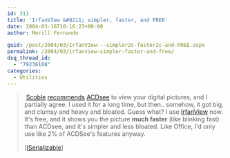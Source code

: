 ```yaml
---
id: 311
title: 'IrfanVIew &#8211; simpler, faster, and FREE'
date: 2004-03-16T10:16:23+00:00
author: Merill Fernando

guid: /post/2004/03/IrfanVIew---simpler2c-faster2c-and-FREE.aspx
permalink: /2004/03/irfanview-simpler-faster-and-free/
dsq_thread_id:
  - "79236108"
categories:
  - Utilities
---
```

<body xmlns="http://www.w3.org/1999/xhtml">
    <div class="Section1">
        <blockquote style='margin-top:5.0pt;margin-bottom:5.0pt'> 
        <p>
            &#160;<a href="http://scoble.weblogs.com" target="_blank" title="">Scoble</a> <a href="http://radio.weblogs.com/0001011/2004/03/13.html#a6987" title="http://radio.weblogs.com/0001011/2004/03/13.html#a6987">recommends</a> <a href="http://www.acdsystems.com/english/products/acdsee/index" title="http://www.acdsystems.com/english/products/acdsee/index">ACDsee</a>&#160;to
            view your digital pictures, and I partially agree. I used it for a long time, but
            then.. somehow, it got big, and clumsy and heavy and bloated. Guess what? I use <a href="http://www.irfanview.com/" title="http://www.irfanview.com/">IrfanView</a> now.
            It's free, and it shows you the picture <strong><b>much faster</b></strong> (like
            blinking fast) than ACDsee, and it's simpler and less bloated. Like Office, I'd only
            use like 2% of ACDSee's features anyway.
        </p>
        <p class="MsoNormal">
            <img border="0" width="1" height="1" id="_x0000_i1025" src="http://weblogs.asp.net/rosherove/aggbug/89103.aspx" />
            <br />
            [<a href="http://weblogs.asp.net/rosherove/archive/2004/03/13/89103.aspx">ISerializable</a>]
        </p>
        </blockquote>
    </div>
</body>